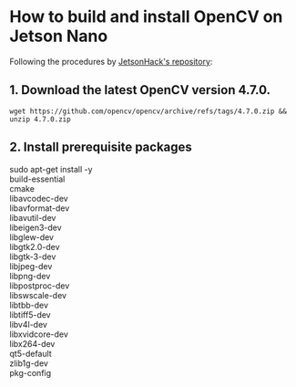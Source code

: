# How to build and install OpenCV on Jetson Nano 

Following the procedures by [JetsonHack's repository](https://github.com/JetsonHacksNano/buildOpenCV):

## 1. Download the latest OpenCV version 4.7.0.

  `wget https://github.com/opencv/opencv/archive/refs/tags/4.7.0.zip && unzip 4.7.0.zip`
  
## 2. Install prerequisite packages

sudo apt-get install -y \
    build-essential \
    cmake \
    libavcodec-dev \
    libavformat-dev \
    libavutil-dev \
    libeigen3-dev \
    libglew-dev \
    libgtk2.0-dev \
    libgtk-3-dev \
    libjpeg-dev \
    libpng-dev \
    libpostproc-dev \
    libswscale-dev \
    libtbb-dev \
    libtiff5-dev \
    libv4l-dev \
    libxvidcore-dev \
    libx264-dev \
    qt5-default \
    zlib1g-dev \
    pkg-config
